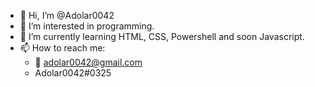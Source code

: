 - 👋 Hi, I’m @Adolar0042
- 👀 I’m interested in programming.
- 🌱 I’m currently learning HTML, CSS, Powershell and soon Javascript.
- 📫 How to reach me: 
  - 📧 adolar0042@gmail.com
  - Adolar0042#0325
<!---
Adolar0042/Adolar0042 is a ✨ special ✨ repository because its `README.md` (this file) appears on your GitHub profile.
You can click the Preview link to take a look at your changes.
--->
